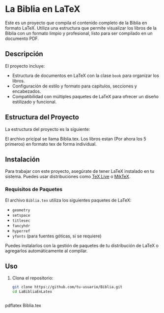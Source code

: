# La Biblia en LaTeX

Este es un proyecto que compila el contenido completo de la Biblia en formato LaTeX. Utiliza una estructura que permite visualizar los libros de la Biblia con un formato limpio y profesional, listo para ser compilado en un documento PDF.

## Descripción

El proyecto incluye:

- Estructura de documentos en LaTeX con la clase `book` para organizar los libros.
- Configuración de estilo y formato para capítulos, secciones y encabezados.
- Compatibilidad con múltiples paquetes de LaTeX para ofrecer un diseño estilizado y funcional.

## Estructura del Proyecto

La estructura del proyecto es la siguiente:

El archivo pricipal se llama Biblia.tex. Los libros estan (Por ahora los 5 primeros) en formato tex de forma individual. 


## Instalación

Para trabajar con este proyecto, asegúrate de tener LaTeX instalado en tu sistema. Puedes usar distribuciones como [TeX Live](https://www.tug.org/texlive/) o [MikTeX](https://miktex.org/).

### Requisitos de Paquetes

El archivo `Biblia.tex` utiliza los siguientes paquetes de LaTeX:

- `geometry`
- `setspace`
- `titlesec`
- `fancyhdr`
- `hyperref`
- `yfonts` (para fuentes góticas, si se requiere)

Puedes instalarlos con la gestión de paquetes de tu distribución de LaTeX o agregarlos automáticamente al compilar.

## Uso

1. Clona el repositorio:
   ```bash
   git clone https://github.com/tu-usuario/Biblia.git
   cd LaBibliaEnLatex



pdflatex Biblia.tex

